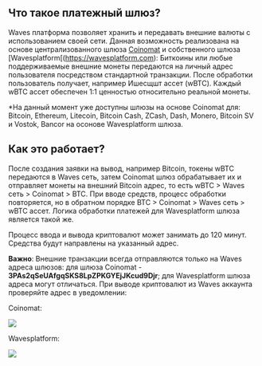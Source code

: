 ## **Что такое платежный шлюз?**

Waves платформа позволяет хранить и передавать внешние валюты с использованием своей сети. Данная возможность реализована на основе централизованного шлюза [Coinomat](https://coinomat.com/) и собственного шлюза [Wavesplatform[(https://wavesplatform.com): Биткоины или любые поддерживаемые внешние монеты передаются на личный адрес пользователя посредством стандартной транзакции. После обработки пользователь получает, например Ишесщшт ассет (wBTC). Каждый wBTC ассет обеспечен 1:1 ценностью относительно реальной монеты.

\*На данный момент уже доступны шлюзы на основе Coinomat для: Bitcoin, Ethereum, Litecoin, Bitcoin Cash, ZCash, Dash, Monero, Bitcoin SV и Vostok, Bancor на осонове Wavesplatform шлюза.

## **Как это работает?**

После создания заявки на вывод, например Bitcoin, токены wBTC передаются в Waves сеть, затем Coinomat шлюз обрабатывает их и отправляет монеты на внешний Bitcoin адрес, то есть wBTC &gt; Waves сеть &gt; Coinomat &gt; BTC. При вводе средств, процесс обработки повторяется, но в обратном порядке BTC &gt; Coinomat &gt; Waves сеть &gt; wBTC ассет. Логика обработки платежей для Wavesplatform шлюза является такой же.

Процесс ввода и вывода криптовалют может занимать до 120 минут. Средства будут направлены на указанный адрес.

**Важно**: Внешние транзакции всегда отправляются только на Waves адреса шлюзов: для шлюза Coinomat -  **3PAs2qSeUAfgqSKS8LpZPKGYEjJKcud9Djr**; для Wavesplatform шлюза адреса могут отличаться. При выводе криптовалют из Waves аккаунта проверяйте адрес в уведомлении:

Coinomat:

![](/_assets/payment_gateway_01.png)

Wavesplatform:

![](/_assets/payment_gateway_02.png)
